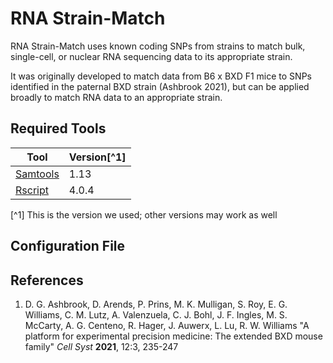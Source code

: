 RNA Strain-Match
================

RNA Strain-Match uses known coding SNPs from strains to match bulk, single-cell, or nuclear RNA sequencing data to its appropriate strain.

It was originally developed to match data from B6 x BXD F1 mice to SNPs identified in the paternal BXD strain (Ashbrook 2021), but can be applied broadly to match RNA data to an appropriate strain.

Required Tools
--------------

| Tool | Version[^1] |
| ---- | ---------- |
| [Samtools](https://www.htslib.org/) | 1.13 |
| [Rscript](https://www.r-project.org/) | 4.0.4 |

[^1] This is the version we used; other versions may work as well

Configuration File
------------------



References
----------
1. D. G. Ashbrook, D. Arends, P. Prins, M. K. Mulligan, S. Roy, E. G. Williams, C. M. Lutz, A. Valenzuela, C. J. Bohl, J. F. Ingles, M. S. McCarty, A. G. Centeno, R. Hager, J. Auwerx, L. Lu, R. W. Williams "A platform for experimental precision medicine: The extended BXD mouse family" *Cell Syst* **2021**, 12:3, 235-247
